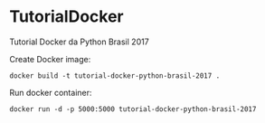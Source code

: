 # TutorialDocker
Tutorial Docker da Python Brasil 2017

Create Docker image:

`docker build -t tutorial-docker-python-brasil-2017 .`

Run docker container:

`docker run -d -p 5000:5000 tutorial-docker-python-brasil-2017`

